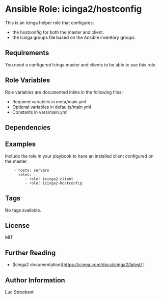 # Ansible Role: icinga2/hostconfig

This is an Icinga helper role that configures:
* the hostconfig for both the master and client.
* the Icinga groups file based on the Ansible inventory groups.

## Requirements

You need a configured Icinga master and clients to be able to use this role.


## Role Variables

Role variables are documented inline in the following files:
- Required variables in meta/main.yml
- Optional variables in defaults/main.yml
- Constants in vars/main.yml


## Dependencies



## Examples

Include the role in your playbook to have an installed client configured on the master:

```
    - hosts: servers
      roles:
         - role: icinga2-client
         - role: icinga2-hostconfig
```

## Tags

No tags available.

## License

MIT

## Further Reading

* (Icinga2 documentation)[https://icinga.com/docs/icinga2/latest/]

## Author Information

Luc Stroobant

